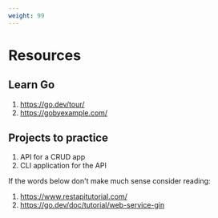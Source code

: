 ```yaml
---
weight: 99
---
```


# Resources

## Learn Go

1. https://go.dev/tour/
2. https://gobyexample.com/

## Projects to practice

1. API for a CRUD app
2. CLI application for the API

If the words below don't make much sense consider reading:

1. https://www.restapitutorial.com/
2. https://go.dev/doc/tutorial/web-service-gin

